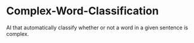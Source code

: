 # Complex-Word-Classification
AI that automatically  classify whether or not a word in a given sentence is complex.
